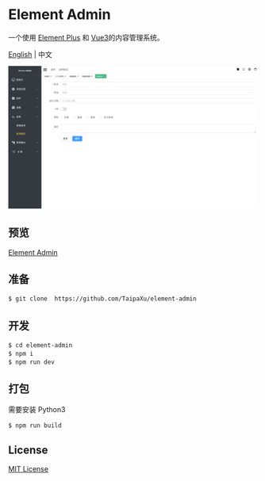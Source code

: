 # Element Admin

一个使用 [Element Plus](https://element-plus.org/) 和 [Vue3](https://v3.vuejs.org/)的内容管理系统。

[English](./README.md) | 中文

![](./app_ZH.jpeg)

## 预览

[Element Admin](https://taipaxu.github.io/element-admin)

## 准备

```sh
$ git clone  https://github.com/TaipaXu/element-admin
```

## 开发

```sh
$ cd element-admin
$ npm i
$ npm run dev
```

## 打包

需要安装 Python3

```sh
$ npm run build
```

## License

[MIT License](LICENSE)
